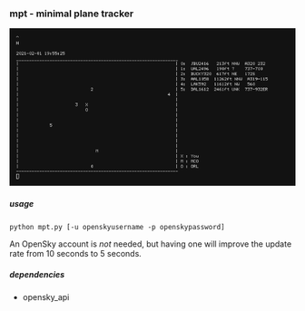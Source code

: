 ### mpt - minimal plane tracker

![gif of mpt running](img/animation.gif)

##### usage

`python mpt.py [-u openskyusername -p openskypassword]`

An OpenSky account is *not* needed, but having one will improve the update rate from 10 seconds to 5 seconds.

##### dependencies

* opensky_api
